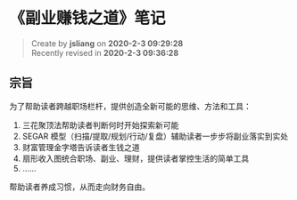 《副业赚钱之道》笔记
===

> Create by **jsliang** on **2020-2-3 09:29:28**  
> Recently revised in **2020-2-3 09:36:28**

## 宗旨

为了帮助读者跨越职场栏杆，提供创造全新可能的思维、方法和工具：

1. 三花聚顶法帮助读者判断何时开始探索新可能
2. SEGAR 模型（扫描/提取/规划/行动/复盘）辅助读者一步步将副业落实到实处
3. 财富管理金字塔告诉读者生钱之道
4. 扇形收入图统合职场、副业、理财，提供读者掌控生活的简单工具
5. ……

帮助读者养成习惯，从而走向财务自由。
